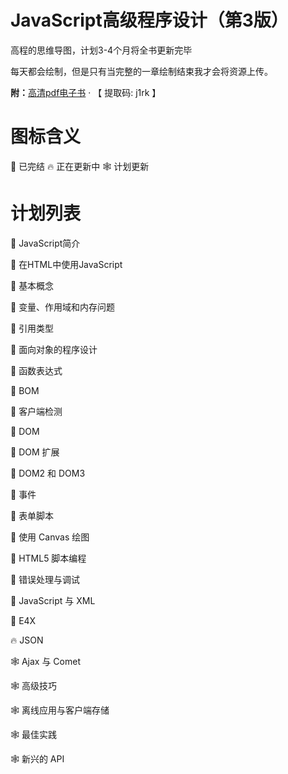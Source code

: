 # JavaScript高级程序设计（第3版）
高程的思维导图，计划3-4个月将全书更新完毕

每天都会绘制，但是只有当完整的一章绘制结束我才会将资源上传。

**附：**[高清pdf电子书](https://pan.baidu.com/s/1N5at2n0Yd3fkmQ29dRHMHw) · 【 提取码:  j1rk 】

# 图标含义
🎈 已完结
🔥 正在更新中
🕸 计划更新

# 计划列表
🎈 JavaScript简介

🎈 在HTML中使用JavaScript

🎈 基本概念

🎈 变量、作用域和内存问题

🎈 引用类型

🎈 面向对象的程序设计

🎈 函数表达式

🎈 BOM

🎈 客户端检测

🎈 DOM

🎈 DOM 扩展

🎈 DOM2 和 DOM3

🎈 事件

🎈 表单脚本

🎈 使用 Canvas 绘图

🎈 HTML5 脚本编程

🎈 错误处理与调试

🎈 JavaScript 与 XML

🎈 E4X

🔥 JSON

🕸 Ajax 与 Comet

🕸 高级技巧

🕸 离线应用与客户端存储

🕸 最佳实践

🕸 新兴的 API
